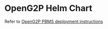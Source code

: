 # OpenG2P Helm Chart

Refer to [OpenG2P PBMS deployment instructions](https://docs.openg2p.org/deployment/openg2p-modules-deployment/pbms-deployment)
